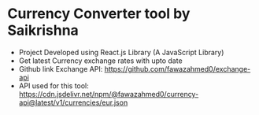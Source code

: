 # Currency Converter tool by Saikrishna

- Project Developed using React.js Library (A JavaScript Library)
- Get latest Currency exchange rates with upto date
- Github link Exchange API: https://github.com/fawazahmed0/exchange-api
- API used for this tool: https://cdn.jsdelivr.net/npm/@fawazahmed0/currency-api@latest/v1/currencies/eur.json